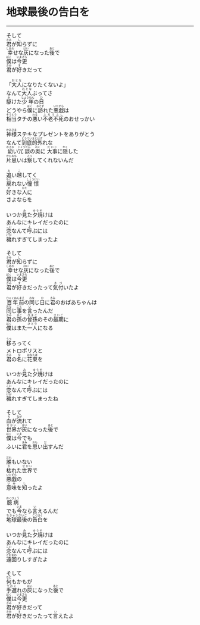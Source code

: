 # 地球最後の告白を
---
<lyric>
そして<br/>
<ruby>君<rt>きみ</rt></ruby>が<ruby>知<rt>し</rt></ruby>らずに<br/>
<ruby>幸<rt>しあわ</rt></ruby>せな<ruby>灰<rt>はい</rt></ruby>になった<ruby>後<rt>あと</rt></ruby>で<br/>
<ruby>僕<rt>ぼく</rt></ruby>は<ruby>今更<rt>いまさら</rt></ruby><br/>
<ruby>君<rt>きみ</rt></ruby>が<ruby>好<rt>す</rt></ruby>きだって<br/>
<br/>
「<ruby>大人<rt>おとな</rt></ruby>になりたくないよ」<br/>
なんて<ruby>大人<rt>おとな</rt></ruby>ぶってさ<br/>
<ruby>駆<rt>か</rt></ruby>けた<ruby>少年<rt>しょうねん</rt></ruby>の<ruby>日<rt>ひ</rt></ruby><br/>
どうやら<ruby>僕<rt>ぼく</rt></ruby>に<ruby>訪<rt>おとず</rt></ruby>れた<ruby>悪戯<rt>いたずら</rt></ruby>は<br/>
<ruby>相当<rt>そうとう</rt></ruby>タチの<ruby>悪<rt>わる</rt></ruby>い<ruby>不老不死<rt>ふろうふし</rt></ruby>のおせっかい<br/>
<br/>
<ruby>神様<rt>かみさま</rt></ruby>ステキなプレゼントをありがとう<br/>
なんて<ruby>到底的外<rt>とうていまとはず</rt></ruby>れな<br/>
<ruby>幼<rt>おさな</rt></ruby>い<ruby>冗談<rt>じょうだん</rt></ruby>の<ruby>奥<rt>おく</rt></ruby>に <ruby>大事<rt>だいじ</rt></ruby>に<ruby>隠<rt>かく</rt></ruby>した<br/>
<ruby>片思<rt>かたおも</rt></ruby>いは<ruby>察<rt>さっ</rt></ruby>してくれないんだ<br/>
<br/>
<ruby>追<rt>お</rt></ruby>い<ruby>越<rt>こ</rt></ruby>してく<br/>
<ruby>戻<rt>もど</rt></ruby>れない<ruby>憧憬<rt>しょうけい</rt></ruby><br/>
<ruby>好<rt>す</rt></ruby>きな<ruby>人<rt>ひと</rt></ruby>に<br/>
さよならを<br/>
<br/>
いつか<ruby>見<rt>み</rt></ruby>た<ruby>夕焼<rt>ゆうや</rt></ruby>けは<br/>
あんなにキレイだったのに<br/>
<ruby>恋<rt>こい</rt></ruby>なんて<ruby>呼<rt>よ</rt></ruby>ぶには<br/>
<ruby>穢<rt>けが</rt></ruby>れすぎてしまったよ<br/>
<br/>
そして<br/>
<ruby>君<rt>きみ</rt></ruby>が<ruby>知<rt>し</rt></ruby>らずに<br/>
<ruby>幸<rt>しあわ</rt></ruby>せな<ruby>灰<rt>はい</rt></ruby>になった<ruby>後<rt>あと</rt></ruby>で<br/>
<ruby>僕<rt>ぼく</rt></ruby>は<ruby>今更<rt>いまさら</rt></ruby><br/>
<ruby>君<rt>きみ</rt></ruby>が<ruby>好<rt>す</rt></ruby>きだったって<ruby>気付<rt>きづ</rt></ruby>いたよ<br/>
<br/>
<ruby>百年前<rt>ひゃくねんまえ</rt></ruby>の<ruby>同<rt>おな</rt></ruby>じ<ruby>日<rt>ひ</rt></ruby>に<ruby>君<rt>きみ</rt></ruby>のおばあちゃんは<br/>
<ruby>同<rt>おな</rt></ruby>じ<ruby>事<rt>こと</rt></ruby>を<ruby>言<rt>い</rt></ruby>ったんだ<br/>
<ruby>君<rt>きみ</rt></ruby>の<ruby>孫<rt>まご</rt></ruby>の<ruby>曾孫<rt>ひまご</rt></ruby>のその<ruby>最期<rt>さいご</rt></ruby>に<br/>
<ruby>僕<rt>ぼく</rt></ruby>はまた<ruby>一人<rt>ひとり</rt></ruby>になる<br/>
<br/>
<ruby>移<rt>うつ</rt></ruby>ろってく<br/>
メトロポリスと<br/>
<ruby>君<rt>きみ</rt></ruby>の<ruby>名<rt>な</rt></ruby>に<ruby>花束<rt>はなたば</rt></ruby>を<br/>
<br/>
いつか<ruby>見<rt>み</rt></ruby>た<ruby>夕焼<rt>ゆうや</rt></ruby>けは<br/>
あんなにキレイだったのに<br/>
<ruby>恋<rt>こい</rt></ruby>なんて<ruby>呼<rt>よ</rt></ruby>ぶには<br/>
<ruby>穢<rt>けが</rt></ruby>れすぎてしまったね<br/>
<br/>
そして<br/>
<ruby>血<rt>ち</rt></ruby>が<ruby>流<rt>なが</rt></ruby>れて<br/>
<ruby>世界<rt>せかい</rt></ruby>が<ruby>灰<rt>はい</rt></ruby>になった<ruby>後<rt>あと</rt></ruby>で<br/>
<ruby>僕<rt>ぼく</rt></ruby>は<ruby>今<rt>いま</rt></ruby>でも<br/>
ふいに<ruby>君<rt>きみ</rt></ruby>を<ruby>思<rt>おも</rt></ruby>い<ruby>出<rt>だ</rt></ruby>すんだ<br/>
<br/>
<ruby>誰<rt>だれ</rt></ruby>もいない<br/>
<ruby>枯<rt>か</rt></ruby>れた<ruby>世界<rt>せかい</rt></ruby>で<br/>
<ruby>悪戯<rt>いたずら</rt></ruby>の<br/>
<ruby>意味<rt>いみ</rt></ruby>を<ruby>知<rt>し</rt></ruby>ったよ<br/>
<br/>
<ruby>臆病<rt>おくびょう</rt></ruby><br/>
でも<ruby>今<rt>いま</rt></ruby>なら<ruby>言<rt>い</rt></ruby>えるんだ<br/>
<ruby>地球最後<rt>ちきゅうさいご</rt></ruby>の<ruby>告白<rt>こくはく</rt></ruby>を<br/>
<br/>
いつか<ruby>見<rt>み</rt></ruby>た<ruby>夕焼<rt>ゆうや</rt></ruby>けは<br/>
あんなにキレイだったのに<br/>
<ruby>恋<rt>こい</rt></ruby>なんて<ruby>呼<rt>よ</rt></ruby>ぶには<br/>
<ruby>遠回<rt>とおまわ</rt></ruby>りしすぎたよ<br/>
<br/>
そして<br/>
<ruby>何<rt>なに</rt></ruby>もかもが<br/>
<ruby>手遅<rt>ておく</rt></ruby>れの<ruby>灰<rt>はい</rt></ruby>になった<ruby>後<rt>あと</rt></ruby>で<br/>
<ruby>僕<rt>ぼく</rt></ruby>は<ruby>今更<rt>いまさら</rt></ruby><br/>
<ruby>君<rt>きみ</rt></ruby>が<ruby>好<rt>す</rt></ruby>きだって<br/>
<ruby>君<rt>きみ</rt></ruby>が<ruby>好<rt>す</rt></ruby>きだったって<ruby>言<rt>い</rt></ruby>えたよ<br/>
</lyric>

